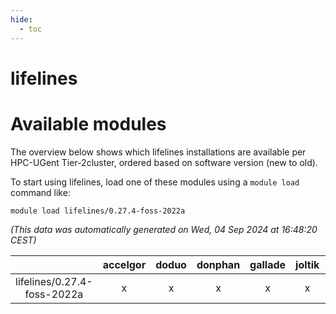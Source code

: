 ```yaml
---
hide:
  - toc
---
```


lifelines
=========

# Available modules


The overview below shows which lifelines installations are available per HPC-UGent Tier-2cluster, ordered based on software version (new to old).

To start using lifelines, load one of these modules using a `module load` command like:

```shell
module load lifelines/0.27.4-foss-2022a
```

*(This data was automatically generated on Wed, 04 Sep 2024 at 16:48:20 CEST)*  

| |accelgor|doduo|donphan|gallade|joltik|shinx|skitty|
| :---: | :---: | :---: | :---: | :---: | :---: | :---: | :---: |
|lifelines/0.27.4-foss-2022a|x|x|x|x|x|-|x|
